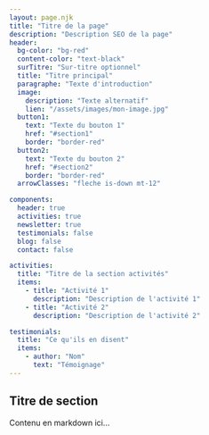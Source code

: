 ```yaml
---
layout: page.njk
title: "Titre de la page"
description: "Description SEO de la page"
header:
  bg-color: "bg-red"
  content-color: "text-black"
  surTitre: "Sur-titre optionnel"
  title: "Titre principal"
  paragraphe: "Texte d'introduction"
  image:
    description: "Texte alternatif"
    lien: "/assets/images/mon-image.jpg"
  button1:
    text: "Texte du bouton 1"
    href: "#section1"
    border: "border-red"
  button2:
    text: "Texte du bouton 2"
    href: "#section2"
    border: "border-red"
  arrowClasses: "fleche is-down mt-12"

components:
  header: true
  activities: true
  newsletter: true
  testimonials: false
  blog: false
  contact: false

activities:
  title: "Titre de la section activités"
  items:
    - title: "Activité 1"
      description: "Description de l'activité 1"
    - title: "Activité 2"
      description: "Description de l'activité 2"

testimonials:
  title: "Ce qu'ils en disent"
  items:
    - author: "Nom"
      text: "Témoignage"
---
```


## Titre de section

Contenu en markdown ici... 
